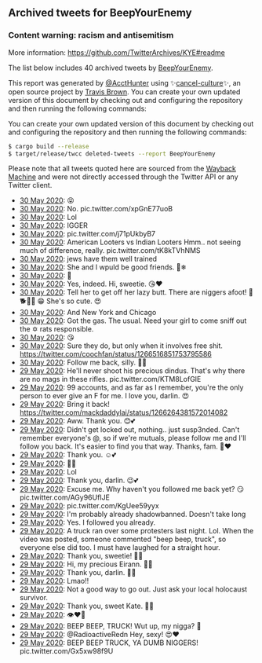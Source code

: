 ## Archived tweets for BeepYourEnemy
### Content warning: racism and antisemitism
More information: https://github.com/TwitterArchives/KYE#readme

The list below includes 40 archived tweets by
[BeepYourEnemy](https://twitter.com/BeepYourEnemy).



This report was generated by [@AcctHunter](https://twitter.com/accthunter) using ✨[cancel-culture](https://github.com/travisbrown/cancel-culture)✨,
an open source project by [Travis Brown](https://twitter.com/travisbrown). You can create your own
updated version of this document by checking out and configuring the repository and then running
the following commands:

You can create your own updated version of this document by checking out and configuring the
repository and then running the following commands:

```bash
$ cargo build --release
$ target/release/twcc deleted-tweets --report BeepYourEnemy
```

Please note that all tweets quoted here are sourced from the
[Wayback Machine](https://web.archive.org) and were not directly accessed through the Twitter API or
any Twitter client.

* [30 May 2020](https://web.archive.org/web/20200530040323/https://twitter.com/BeepYourEnemy/status/1266577266852556800): 😝
* [30 May 2020](https://web.archive.org/web/20200530040323/https://twitter.com/BeepYourEnemy/status/1266577266852556800): No. pic.twitter.com/xpGnE77uoB
* [30 May 2020](https://web.archive.org/web/20200530035233/https://twitter.com/BeepYourEnemy/status/1266574585136209921): Lol
* [30 May 2020](https://web.archive.org/web/20200530035233/https://twitter.com/BeepYourEnemy/status/1266574585136209921): IGGER
* [30 May 2020](https://web.archive.org/web/20200530035314/https://twitter.com/BeepYourEnemy/status/1266570080394948609): pic.twitter.com/j71pUkbyB7
* [30 May 2020](https://web.archive.org/web/20200530035314/https://twitter.com/BeepYourEnemy/status/1266570080394948609): American Looters vs Indian Looters  Hmm.. not seeing much of difference, really. pic.twitter.com/tK8kTVhNMS
* [30 May 2020](https://web.archive.org/web/20200530010055/https://twitter.com/BeepYourEnemy/status/1266532745708056576): jews have them well trained
* [30 May 2020](https://web.archive.org/web/20200530022943/https://twitter.com/BeepYourEnemy/status/1266525964281905157): She and I wpuld be good friends. 🤗❄
* [30 May 2020](https://web.archive.org/web/20200530003600/https://twitter.com/BeepYourEnemy/status/1266526669218607105): 🤣
* [30 May 2020](https://web.archive.org/web/20200530025909/https://twitter.com/BeepYourEnemy/status/1266526471176122369): Yes, indeed. Hi, sweetie. 😘❤
* [30 May 2020](https://web.archive.org/web/20200530022943/https://twitter.com/BeepYourEnemy/status/1266525964281905157): Tell her to get off her lazy butt. There are niggers afoot! 🐶🐕🐵🦍  😁 She's so cute. 😍
* [30 May 2020](https://web.archive.org/web/20200530022417/https://twitter.com/BeepYourEnemy/status/1266522072664035328): And New York and Chicago
* [30 May 2020](https://web.archive.org/web/20200530022943/https://twitter.com/BeepYourEnemy/status/1266525964281905157): Got the gas. The usual. Need your girl to come sniff out the ✡ rats responsible.
* [30 May 2020](https://web.archive.org/web/20200530022943/https://twitter.com/BeepYourEnemy/status/1266525964281905157): 😘
* [30 May 2020](https://web.archive.org/web/20200530011745/https://twitter.com/BeepYourEnemy/status/1266520758055915520): Sure they do, but only when it involves free shit. https://twitter.com/coochfan/status/1266516851753795586
* [30 May 2020](https://web.archive.org/web/20200530022943/https://twitter.com/BeepYourEnemy/status/1266525964281905157): Follow me back, silly. 🤪🤓
* [29 May 2020](https://web.archive.org/web/20200530022943/https://twitter.com/BeepYourEnemy/status/1266525964281905157): He'll never shoot his precious dindus.  That's why there are no mags in these rifles. pic.twitter.com/KTM8LofGIE
* [29 May 2020](https://web.archive.org/web/20200530005349/https://twitter.com/BeepYourEnemy/status/1266510065818726400): 99 accounts, and as far as I remember, you're the only person to ever give an F for me.   I love you, darlin. 😍
* [29 May 2020](https://web.archive.org/web/20200530002802/https://twitter.com/BeepYourEnemy/status/1266507712147288064): Bring it back! https://twitter.com/mackdaddylai/status/1266264381572014082
* [29 May 2020](https://web.archive.org/web/20200530021731/https://twitter.com/BeepYourEnemy/status/1266501248640929792): Aww. Thank you. 😊💕
* [29 May 2020](https://web.archive.org/web/20200530010918/https://twitter.com/BeepYourEnemy/status/1266495050646646785): Didn't get locked out, nothing.. just susp3nded. Can't remember everyone's @, so if we're mutuals, please follow me and I'll follow you back. It's easier to find you that way. Thanks, fam. 🤗❤
* [29 May 2020](https://web.archive.org/web/20200529235316/https://twitter.com/BeepYourEnemy/status/1266494392077914112): Thank you. ☺💕
* [29 May 2020](https://web.archive.org/web/20200529225524/https://twitter.com/BeepYourEnemy/status/1266494165170323456): 🤗💕
* [29 May 2020](https://web.archive.org/web/20200530021529/https://twitter.com/BeepYourEnemy/status/1266493994046877696): Lol
* [29 May 2020](https://web.archive.org/web/20200530025551/https://twitter.com/BeepYourEnemy/status/1266493848798130176): Thank you, darlin. 😉💕
* [29 May 2020](https://web.archive.org/web/20200529215709/https://twitter.com/BeepYourEnemy/status/1266482771905572865): Excuse me. Why haven't you followed me back yet? 😏 pic.twitter.com/AGy96UfIJE
* [29 May 2020](https://web.archive.org/web/20200529230931/https://twitter.com/BeepYourEnemy/status/1266482436256313344): pic.twitter.com/KgUee59yyx
* [29 May 2020](https://web.archive.org/web/20200530002149/https://twitter.com/BeepYourEnemy/status/1266482190214291458): I'm probably already shadowbanned. Doesn't take long
* [29 May 2020](https://web.archive.org/web/20200529215929/https://twitter.com/BeepYourEnemy/status/1266475628850589697): Yes. I followed you already.
* [29 May 2020](https://web.archive.org/web/20200529221703/https://twitter.com/BeepYourEnemy/status/1266473869675597824): A truck ran over some protesters last night. Lol. When the video was posted, someone commented "beep beep, truck", so everyone else did too. I must have laughed for a straight hour.
* [29 May 2020](https://web.archive.org/web/20200529233252/https://twitter.com/BeepYourEnemy/status/1266473110720573440): Thank you, sweetie! 🤗😘
* [29 May 2020](https://web.archive.org/web/20200530014325/https://twitter.com/BeepYourEnemy/status/1266472964632883200): Hi, my precious Eirann. 🤗😘
* [29 May 2020](https://web.archive.org/web/20200530003818/https://twitter.com/BeepYourEnemy/status/1266472850916950016): Thank you, darlin. 🤗😘
* [29 May 2020](https://web.archive.org/web/20200530021529/https://twitter.com/BeepYourEnemy/status/1266493994046877696): Lmao!!
* [29 May 2020](https://web.archive.org/web/20200530031553/https://twitter.com/BeepYourEnemy/status/1266460288963887104): Not a good way to go out. Just ask your local holocaust survivor.
* [29 May 2020](https://web.archive.org/web/20200529204226/https://twitter.com/BeepYourEnemy/status/1266460069366923264): Thank you, sweet Kate. 🤗😘
* [29 May 2020](https://web.archive.org/web/20200529201505/https://twitter.com/BeepYourEnemy/status/1266456153761841152): 👁❤🐑
* [29 May 2020](https://web.archive.org/web/20200529214340/https://twitter.com/BeepYourEnemy/status/1266455966121263104): BEEP BEEP, TRUCK!  Wut up, my nigga? 🤗
* [29 May 2020](https://web.archive.org/web/20200529212054/https://twitter.com/BeepYourEnemy/status/1266452881571377152): @RadioactiveRedn  Hey, sexy! 😍❤
* [29 May 2020](https://web.archive.org/web/20200529214340/https://twitter.com/BeepYourEnemy/status/1266455966121263104): BEEP BEEP TRUCK, YA DUMB NIGGERS! pic.twitter.com/Gx5xw98f9U
